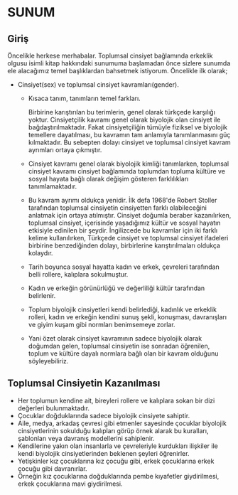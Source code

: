 # SUNUM

## Giriş

Öncelikle herkese merhabalar. Toplumsal cinsiyet bağlamında erkeklik olgusu isimli kitap hakkındaki sunumuma başlamadan önce sizlere sunumda ele alacağımız temel başlıklardan bahsetmek istiyorum. Öncelikle ilk olarak;

* Cinsiyet\(sex\) ve toplumsal cinsiyet kavramları\(gender\).
  * Kısaca tanım, tanımların temel farkları.  

      Birbirine karıştırılan bu terimlerin, genel olarak türkçede karşılığı yoktur. Cinsiyetçilik kavramı genel olarak biyolojik olan cinsiyet ile bağdaştırılmaktadır. Fakat cinsiyetçiliğin tümüyle fiziksel ve biyolojik temellere dayatılması, bu kavramın tam anlamıyla tanımlanmasını güç kılmaktadır. Bu sebepten dolayı cinsiyet ve toplumsal cinsiyet kavram ayrımları ortaya çıkmıştır.

  * Cinsiyet kavramı genel olarak biyolojik kimliği tanımlarken, toplumsal cinsiyet kavramı cinsiyet bağlamında toplumdan topluma kültüre ve sosyal hayata bağlı olarak değişim gösteren farklılıkları tanımlamaktadır. 
  * Bu kavram ayrımı oldukça yenidir. İlk defa 1968'de Robert Stoller tarafından toplumsal cinsiyetin cinsiyetten farklı olabileceğini anlatmak için ortaya atılmıştır. Cinsiyet doğumla beraber kazanılırken, toplumsal cinsiyet, içerisinde yaşadığımız kültür ve sosyal hayatın etkisiyle edinilen bir şeydir. İngilizcede bu kavramlar için iki farklı kelime kullanılırken, Türkçede cinsiyet ve toplumsal cinsiyet ifadeleri birbirine benzediğinden dolayı, birbirlerine karıştırılmaları oldukça kolaydır. 
  * Tarih boyunca sosyal hayatta kadın ve erkek, çevreleri tarafından belli rollere, kalıplara sokulmuştur.  
  * Kadın ve erkeğin görünürlüğü ve değerliliği kültür tarafından belirlenir. 
  * Toplum biyolojik cinsiyetleri kendi belirlediği, kadınlık ve erkeklik rolleri, kadın ve erkeğin kendini sunuş şekli, konuşması, davranışları ve giyim kuşam gibi normları benimsemeye zorlar.
  * Yani özet olarak cinsiyet kavramının sadece biyolojik olarak doğumdan gelen, toplumsal cinsiyetin ise sonradan öğrenilen, toplum ve kültüre dayalı normlara bağlı olan bir kavram olduğunu söyleyebiliriz.

## Toplumsal Cinsiyetin Kazanılması

* Her toplumun kendine ait, bireyleri rollere ve kalıplara sokan bir dizi değerleri bulunmaktadır. 
* Çocuklar doğduklarında sadece biyolojik cinsiyete sahiptir.
* Aile, medya, arkadaş çevresi gibi etmenler sayesinde çocuklar biyolojik cinsiyetlerinin sokulduğu kalıpları görüp örnek alarak bu kuralları, şablonları veya davranış modellerini sahiplenir. 
* Kendilerine yakın olan insanlarla ve çevreleriyle kurdukları ilişkiler ile kendi biyolojik cinsiyetlerinden beklenen şeyleri öğrenirler. 
* Yetişkinler kız çocuklarına kız çocuğu gibi, erkek çocuklarına erkek çocuğu gibi davranırlar. 
* Örneğin kız çocuklarına doğduklarında pembe kıyafetler giydirilmesi, erkek çocuklarına mavi giydirilmesi. 

